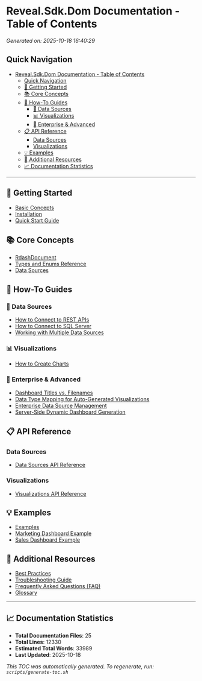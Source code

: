 # Reveal.Sdk.Dom Documentation - Table of Contents

*Generated on: 2025-10-18 16:40:29*

## Quick Navigation

- [Reveal.Sdk.Dom Documentation - Table of Contents](#revealsdkdom-documentation---table-of-contents)
  - [Quick Navigation](#quick-navigation)
  - [🚀 Getting Started](#-getting-started)
  - [📚 Core Concepts](#-core-concepts)
  - [📖 How-To Guides](#-how-to-guides)
    - [🔌 Data Sources](#-data-sources)
    - [📊 Visualizations](#-visualizations)
    - [🏢 Enterprise \& Advanced](#-enterprise--advanced)
  - [📋 API Reference](#-api-reference)
    - [Data Sources](#data-sources)
    - [Visualizations](#visualizations)
  - [💡 Examples](#-examples)
  - [📄 Additional Resources](#-additional-resources)
  - [📈 Documentation Statistics](#-documentation-statistics)

---

## 🚀 Getting Started

- [Basic Concepts](getting-started/basic-concepts.md)
- [Installation](getting-started/installation.md)
- [Quick Start Guide](getting-started/quick-start.md)

## 📚 Core Concepts

- [RdashDocument](core-concepts/rdash-document.md)
- [Types and Enums Reference](core-concepts/types-and-enums.md)
- [Data Sources](core-concepts/data-sources.md)

## 📖 How-To Guides

### 🔌 Data Sources
- [How to Connect to REST APIs](how-to/data-sources/connect-to-rest-api.md)
- [How to Connect to SQL Server](how-to/data-sources/connect-to-sql-server.md)
- [Working with Multiple Data Sources](how-to/data-sources/multi-source-dashboard.md)

### 📊 Visualizations
- [How to Create Charts](how-to/visualizations/create-charts.md)

### 🏢 Enterprise & Advanced
- [Dashboard Titles vs. Filenames](how-to/dashboard-titles-vs-filenames.md)
- [Data Type Mapping for Auto-Generated Visualizations](how-to/data-type-mapping-auto-generation.md)
- [Enterprise Data Source Management](how-to/enterprise-data-source-management.md)
- [Server-Side Dynamic Dashboard Generation](how-to/server-side-dynamic-generation.md)

## 📋 API Reference

### Data Sources
- [Data Sources API Reference](api-reference/data-sources/README.md)

### Visualizations
- [Visualizations API Reference](api-reference/visualizations/README.md)

## 💡 Examples

- [Examples](examples/README.md)
- [Marketing Dashboard Example](examples/marketing-dashboard.md)
- [Sales Dashboard Example](examples/sales-dashboard.md)

## 📄 Additional Resources

- [Best Practices](best-practices.md)
- [Troubleshooting Guide](troubleshooting.md)
- [Frequently Asked Questions (FAQ)](faq.md)
- [Glossary](glossary.md)

---

## 📈 Documentation Statistics

- **Total Documentation Files**:       25
- **Total Lines**: 12330
- **Estimated Total Words**: 33989
- **Last Updated**: 2025-10-18

*This TOC was automatically generated. To regenerate, run: `scripts/generate-toc.sh`*
